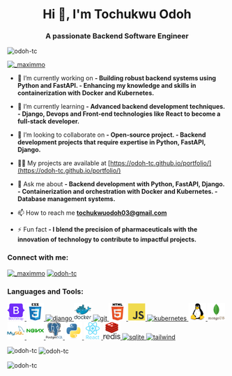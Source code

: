 <h1 align="center">Hi 👋, I'm Tochukwu Odoh</h1>
<h3 align="center">A passionate Backend Software Engineer</h3>

<p align="left"> <img src="https://komarev.com/ghpvc/?username=odoh-tc&label=Profile%20views&color=0e75b6&style=flat" alt="odoh-tc" /> </p>

<p align="left"> <a href="https://twitter.com/_maximmo" target="blank"><img src="https://img.shields.io/twitter/follow/_maximmo?logo=twitter&style=for-the-badge" alt="_maximmo" /></a> </p>

- 🔭 I’m currently working on **- Building robust backend systems using Python and FastAPI. - Enhancing my knowledge and skills in containerization with Docker and Kubernetes.**

- 🌱 I’m currently learning **- Advanced backend development techniques. - Django, Devops and Front-end technologies like React to become a full-stack developer.**

- 👯 I’m looking to collaborate on **- Open-source project. - Backend development projects that require expertise in Python, FastAPI, Django.**

- 👨‍💻 My projects are available at [https://odoh-tc.github.io/portfolio/](https://odoh-tc.github.io/portfolio/)

- 💬 Ask me about **- Backend development with Python, FastAPI, Django. - Containerization and orchestration with Docker and Kubernetes. - Database management systems.**

- 📫 How to reach me **tochukwuodoh03@gmail.com**

- ⚡ Fun fact **- I blend the precision of pharmaceuticals with the innovation of technology to contribute to impactful projects.**

<h3 align="left">Connect with me:</h3>
<p align="left">
<a href="https://twitter.com/_maximmo" target="blank"><img align="center" src="https://raw.githubusercontent.com/rahuldkjain/github-profile-readme-generator/master/src/images/icons/Social/twitter.svg" alt="_maximmo" height="30" width="40" /></a>
<a href="https://linkedin.com/in/odoh-tc" target="blank"><img align="center" src="https://raw.githubusercontent.com/rahuldkjain/github-profile-readme-generator/master/src/images/icons/Social/linked-in-alt.svg" alt="odoh-tc" height="30" width="40" /></a>
</p>

<h3 align="left">Languages and Tools:</h3>
<p align="left"> <a href="https://getbootstrap.com" target="_blank" rel="noreferrer"> <img src="https://raw.githubusercontent.com/devicons/devicon/master/icons/bootstrap/bootstrap-plain-wordmark.svg" alt="bootstrap" width="40" height="40"/> </a> <a href="https://www.w3schools.com/css/" target="_blank" rel="noreferrer"> <img src="https://raw.githubusercontent.com/devicons/devicon/master/icons/css3/css3-original-wordmark.svg" alt="css3" width="40" height="40"/> </a> <a href="https://www.djangoproject.com/" target="_blank" rel="noreferrer"> <img src="https://cdn.worldvectorlogo.com/logos/django.svg" alt="django" width="40" height="40"/> </a> <a href="https://www.docker.com/" target="_blank" rel="noreferrer"> <img src="https://raw.githubusercontent.com/devicons/devicon/master/icons/docker/docker-original-wordmark.svg" alt="docker" width="40" height="40"/> </a> <a href="https://git-scm.com/" target="_blank" rel="noreferrer"> <img src="https://www.vectorlogo.zone/logos/git-scm/git-scm-icon.svg" alt="git" width="40" height="40"/> </a> <a href="https://www.w3.org/html/" target="_blank" rel="noreferrer"> <img src="https://raw.githubusercontent.com/devicons/devicon/master/icons/html5/html5-original-wordmark.svg" alt="html5" width="40" height="40"/> </a> <a href="https://developer.mozilla.org/en-US/docs/Web/JavaScript" target="_blank" rel="noreferrer"> <img src="https://raw.githubusercontent.com/devicons/devicon/master/icons/javascript/javascript-original.svg" alt="javascript" width="40" height="40"/> </a> <a href="https://kubernetes.io" target="_blank" rel="noreferrer"> <img src="https://www.vectorlogo.zone/logos/kubernetes/kubernetes-icon.svg" alt="kubernetes" width="40" height="40"/> </a> <a href="https://www.linux.org/" target="_blank" rel="noreferrer"> <img src="https://raw.githubusercontent.com/devicons/devicon/master/icons/linux/linux-original.svg" alt="linux" width="40" height="40"/> </a> <a href="https://www.mongodb.com/" target="_blank" rel="noreferrer"> <img src="https://raw.githubusercontent.com/devicons/devicon/master/icons/mongodb/mongodb-original-wordmark.svg" alt="mongodb" width="40" height="40"/> </a> <a href="https://www.mysql.com/" target="_blank" rel="noreferrer"> <img src="https://raw.githubusercontent.com/devicons/devicon/master/icons/mysql/mysql-original-wordmark.svg" alt="mysql" width="40" height="40"/> </a> <a href="https://www.nginx.com" target="_blank" rel="noreferrer"> <img src="https://raw.githubusercontent.com/devicons/devicon/master/icons/nginx/nginx-original.svg" alt="nginx" width="40" height="40"/> </a> <a href="https://www.postgresql.org" target="_blank" rel="noreferrer"> <img src="https://raw.githubusercontent.com/devicons/devicon/master/icons/postgresql/postgresql-original-wordmark.svg" alt="postgresql" width="40" height="40"/> </a> <a href="https://www.python.org" target="_blank" rel="noreferrer"> <img src="https://raw.githubusercontent.com/devicons/devicon/master/icons/python/python-original.svg" alt="python" width="40" height="40"/> </a> <a href="https://reactjs.org/" target="_blank" rel="noreferrer"> <img src="https://raw.githubusercontent.com/devicons/devicon/master/icons/react/react-original-wordmark.svg" alt="react" width="40" height="40"/> </a> <a href="https://redis.io" target="_blank" rel="noreferrer"> <img src="https://raw.githubusercontent.com/devicons/devicon/master/icons/redis/redis-original-wordmark.svg" alt="redis" width="40" height="40"/> </a> <a href="https://www.sqlite.org/" target="_blank" rel="noreferrer"> <img src="https://www.vectorlogo.zone/logos/sqlite/sqlite-icon.svg" alt="sqlite" width="40" height="40"/> </a> <a href="https://tailwindcss.com/" target="_blank" rel="noreferrer"> <img src="https://www.vectorlogo.zone/logos/tailwindcss/tailwindcss-icon.svg" alt="tailwind" width="40" height="40"/> </a> </p>

<p><img align="left" src="https://github-readme-stats.vercel.app/api/top-langs?username=odoh-tc&show_icons=true&locale=en&layout=compact" alt="odoh-tc" /></p>

<p>&nbsp;<img align="center" src="https://github-readme-stats.vercel.app/api?username=odoh-tc&show_icons=true&locale=en" alt="odoh-tc" /></p>

<p><img align="center" src="https://github-readme-streak-stats.herokuapp.com/?user=odoh-tc&" alt="odoh-tc" /></p>
